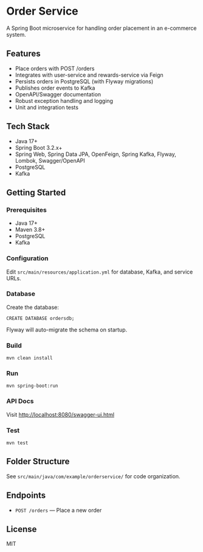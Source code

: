 # Order Service

A Spring Boot microservice for handling order placement in an e-commerce system.

## Features
- Place orders with POST /orders
- Integrates with user-service and rewards-service via Feign
- Persists orders in PostgreSQL (with Flyway migrations)
- Publishes order events to Kafka
- OpenAPI/Swagger documentation
- Robust exception handling and logging
- Unit and integration tests

## Tech Stack
- Java 17+
- Spring Boot 3.2.x+
- Spring Web, Spring Data JPA, OpenFeign, Spring Kafka, Flyway, Lombok, Swagger/OpenAPI
- PostgreSQL
- Kafka

## Getting Started

### Prerequisites
- Java 17+
- Maven 3.8+
- PostgreSQL
- Kafka

### Configuration
Edit `src/main/resources/application.yml` for database, Kafka, and service URLs.

### Database
Create the database:
```
CREATE DATABASE ordersdb;
```
Flyway will auto-migrate the schema on startup.

### Build
```
mvn clean install
```

### Run
```
mvn spring-boot:run
```

### API Docs
Visit [http://localhost:8080/swagger-ui.html](http://localhost:8080/swagger-ui.html)

### Test
```
mvn test
```

## Folder Structure
See `src/main/java/com/example/orderservice/` for code organization.

## Endpoints
- `POST /orders` — Place a new order

## License
MIT
